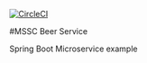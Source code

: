 [![CircleCI](https://dl.circleci.com/status-badge/img/gh/calebeds/mssc-beer-service/tree/main.svg?style=svg)](https://dl.circleci.com/status-badge/redirect/gh/calebeds/mssc-beer-service/tree/main)

#MSSC Beer Service

Spring Boot Microservice example